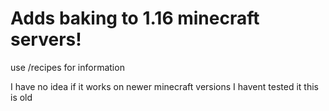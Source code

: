 # Adds baking to 1.16 minecraft servers!
use /recipes for information

I have no idea if it works on newer minecraft versions I havent tested it this is old
